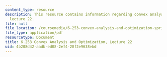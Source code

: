 ```yaml
---
content_type: resource
description: This resource contains information regarding convex analysis and optimization,
  lecture 22.
file: null
file_location: /coursemedia/6-253-convex-analysis-and-optimization-spring-2012/4b208d42aadbed082ef428f2e9638ebd_MIT6_253S12_lec22.pdf
file_type: application/pdf
resourcetype: Document
title: 6.253 Convex Analysis and Optimization, Lecture 22
uid: 4b208d42-aadb-ed08-2ef4-28f2e9638ebd
---
```

